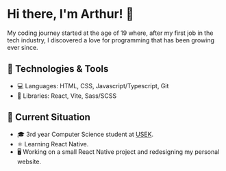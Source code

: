 # Hi there, I'm Arthur! 👋

My coding journey started at the age of 19 where, after my first job in the tech industry, I discovered a love for programming that has been growing ever since.

## 🔧 Technologies & Tools

- 💻 Languages: HTML, CSS, Javascript/Typescript, Git
- 🎨 Libraries: React, Vite, Sass/SCSS

## 🌱 Current Situation

- 🎓 3rd year Computer Science student at [USEK](https://www.usek.edu.lb/en/home).
- ⚛️ Learning React Native.
- 🖥️ Working on a small React Native project and redesigning my personal website.
